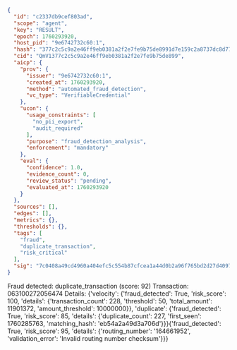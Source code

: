 ```json
{
  "id": "c2337db9cef803ad",
  "scope": "agent",
  "key": "RESULT",
  "epoch": 1760293920,
  "host_pid": "9e6742732c60:1",
  "hash": "377c2c5c9a2e46ff9eb0381a2f2e7fe9b75de8991d7e159c2a8737dc8d77e307",
  "cid": "QmV1377c2c5c9a2e46ff9eb0381a2f2e7fe9b75de899",
  "aicp": {
    "prov": {
      "issuer": "9e6742732c60:1",
      "created_at": 1760293920,
      "method": "automated_fraud_detection",
      "vc_type": "VerifiableCredential"
    },
    "ucon": {
      "usage_constraints": [
        "no_pii_export",
        "audit_required"
      ],
      "purpose": "fraud_detection_analysis",
      "enforcement": "mandatory"
    },
    "eval": {
      "confidence": 1.0,
      "evidence_count": 0,
      "review_status": "pending",
      "evaluated_at": 1760293920
    }
  },
  "sources": [],
  "edges": [],
  "metrics": {},
  "thresholds": {},
  "tags": [
    "fraud",
    "duplicate_transaction",
    "risk_critical"
  ],
  "sig": "7c0408a49cd4960a404efc5c554b87cfcea1a44d0b2a96f765bd2d27d409786c"
}
```

Fraud detected: duplicate_transaction (score: 92)
Transaction: 063100272056474
Details: {'velocity': {'fraud_detected': True, 'risk_score': 100, 'details': {'transaction_count': 228, 'threshold': 50, 'total_amount': 11901372, 'amount_threshold': 10000000}}, 'duplicate': {'fraud_detected': True, 'risk_score': 85, 'details': {'duplicate_count': 227, 'first_seen': 1760285763, 'matching_hash': 'eb54a2a49d3a706d'}}}{'fraud_detected': True, 'risk_score': 95, 'details': {'routing_number': '164661952', 'validation_error': 'Invalid routing number checksum'}}}
